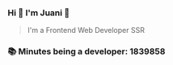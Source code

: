 ### Hi 👋 I&#39;m Juani 🦁

> I&#39;m a Frontend Web Developer SSR

### 📚 Minutes being a developer: 1839858
